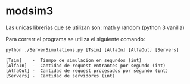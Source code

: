 # modsim3
Las unicas librerias que se utilizan son: math y random (python 3 vanilla)

Para correrr el programa se utiliza el siguiente comando:

    python ./ServerSimulations.py [Tsim] [AlfaIn] [AlfaOut] [Servers]

    [Tsim]    -  Tiempo de simulacion en segundos (int)
    [AlfaIn]  -  Cantidad de request entrantes por segundo (int)
    [AlfaOut] -  Cantidad de request procesados por segundo (int)
    [Servers] -  Cantidad de servidores (int)
